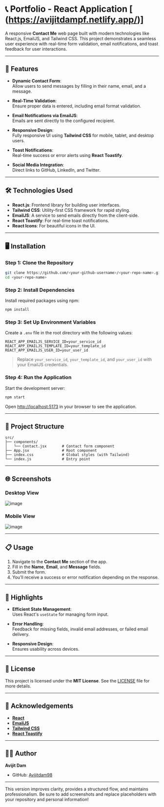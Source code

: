 

# 📞 Portfolio - React Application [ (https://avijitdampf.netlify.app/)]

A responsive **Contact Me** web page built with modern technologies like React.js, EmailJS, and Tailwind CSS. This project demonstrates a seamless user experience with real-time form validation, email notifications, and toast feedback for user interactions.

---

## 🚀 Features  

- **Dynamic Contact Form**:  
  Allow users to send messages by filling in their name, email, and a message.  

- **Real-Time Validation**:  
  Ensure proper data is entered, including email format validation.  

- **Email Notifications via EmailJS**:  
  Emails are sent directly to the configured recipient.  

- **Responsive Design**:  
  Fully responsive UI using **Tailwind CSS** for mobile, tablet, and desktop users.  

- **Toast Notifications**:  
  Real-time success or error alerts using **React Toastify**.  

- **Social Media Integration**:  
  Direct links to GitHub, LinkedIn, and Twitter.  

---

## 🛠️ Technologies Used  

- **React.js**: Frontend library for building user interfaces.  
- **Tailwind CSS**: Utility-first CSS framework for rapid styling.  
- **EmailJS**: A service to send emails directly from the client-side.  
- **React Toastify**: For real-time toast notifications.  
- **React Icons**: For beautiful icons in the UI.  

---

## 🖥️ Installation  

### Step 1: Clone the Repository  
```bash  
git clone https://github.com/<your-github-username>/<your-repo-name>.git  
cd <your-repo-name>  
```  

### Step 2: Install Dependencies  
Install required packages using npm:  
```bash  
npm install  
```  

### Step 3: Set Up Environment Variables  
Create a `.env` file in the root directory with the following values:  
```plaintext  
REACT_APP_EMAILJS_SERVICE_ID=your_service_id  
REACT_APP_EMAILJS_TEMPLATE_ID=your_template_id  
REACT_APP_EMAILJS_USER_ID=your_user_id  
```  
> Replace `your_service_id`, `your_template_id`, and `your_user_id` with your EmailJS credentials.

### Step 4: Run the Application  
Start the development server:  
```bash  
npm start  
```  
Open [http://localhost:5173](http://localhost:5173) in your browser to see the application.

---

## 📂 Project Structure  

```plaintext  
src/  
├── components/  
│   └── Contact.jsx       # Contact form component  
├── App.jsx               # Root component  
├── index.css             # Global styles (with Tailwind)  
└── index.js              # Entry point  
```  

---

## 🌐 Screenshots  

### Desktop View  
![image](https://github.com/user-attachments/assets/0cf287a7-d7a0-4e48-bf17-2c0ed469151d)


### Mobile View  
![image](https://github.com/user-attachments/assets/51275000-d682-4e75-b6cd-a9a357fd7901)

---

## 📋 Usage  

1. Navigate to the **Contact Me** section of the app.  
2. Fill in the **Name**, **Email**, and **Message** fields.  
3. Submit the form.  
4. You’ll receive a success or error notification depending on the response.

---

## 🌟 Highlights  

- **Efficient State Management**:  
  Uses React's `useState` for managing form input.  

- **Error Handling**:  
  Feedback for missing fields, invalid email addresses, or failed email delivery.  

- **Responsive Design**:  
  Ensures usability across devices.  

---

## 📜 License  

This project is licensed under the **MIT License**. See the [LICENSE](./LICENSE) file for more details.

---

## 🙌 Acknowledgements  

- **[React](https://reactjs.org/)**  
- **[EmailJS](https://www.emailjs.com/)**  
- **[Tailwind CSS](https://tailwindcss.com/)**  
- **[React Toastify](https://fkhadra.github.io/react-toastify/)**  

---

## 👨‍💻 Author  

**Avijit Dam**  
- GitHub: [Avijitdam98](https://github.com/Avijitdam98)  
 

---

This version improves clarity, provides a structured flow, and maintains professionalism. Be sure to add screenshots and replace placeholders with your repository and personal information!
